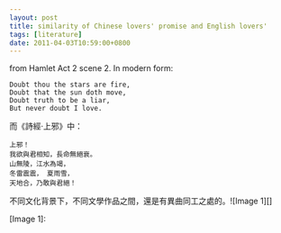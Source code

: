 ```yaml
---
layout: post
title: similarity of Chinese lovers' promise and English lovers'
tags: [literature]
date: 2011-04-03T10:59:00+0800
---
```


from Hamlet Act 2 scene 2. In modern form:  


    Doubt thou the stars are fire,
    Doubt that the sun doth move,
    Doubt truth to be a liar,
    But never doubt I love.

  
而《詩經·上邪》中：  


    上邪！
    我欲與君相知，長命無絕衰。
    山無陵，江水為竭，
    冬雷震震， 夏雨雪，
    天地合，乃敢與君絕！

  
不同文化背景下，不同文學作品之間，還是有異曲同工之處的。![Image 1][]


[Image 1]: 
